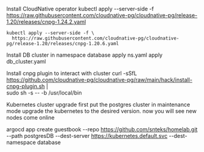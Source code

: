 Install CloudNative operator
    kubectl apply --server-side -f \
      https://raw.githubusercontent.com/cloudnative-pg/cloudnative-pg/release-1.20/releases/cnpg-1.24.2.yaml

    kubectl apply --server-side -f \
      https://raw.githubusercontent.com/cloudnative-pg/cloudnative-pg/release-1.20/releases/cnpg-1.20.6.yaml

Install DB cluster in namespace database
  apply ns.yaml
  apply db_cluster.yaml

Install cnpg plugin to interact with cluster
  curl -sSfL \
    https://github.com/cloudnative-pg/cloudnative-pg/raw/main/hack/install-cnpg-plugin.sh | \
    sudo sh -s -- -b /usr/local/bin


Kubernetes cluster upgrade
  first put the postgres cluster in maintenance mode
  upgrade the  kubernetes to the desired version.
  now you will see new nodes come online


argocd app create guestbook --repo https://github.com/snteks/homelab.git --path postgresDB --dest-server https://kubernetes.default.svc --dest-namespace database
